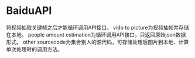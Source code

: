 # BaiduAPI

将视频抽取关键帧之后才能循环调用API接口。
vido to picture为视频抽帧并存储在本地。
people amount estimation为循环调用API接口，只返回原始json数据形式。
other sourcecode为集合别人的源代码，可存储处理后图片到本地、计算单次处理时的调用方法。
